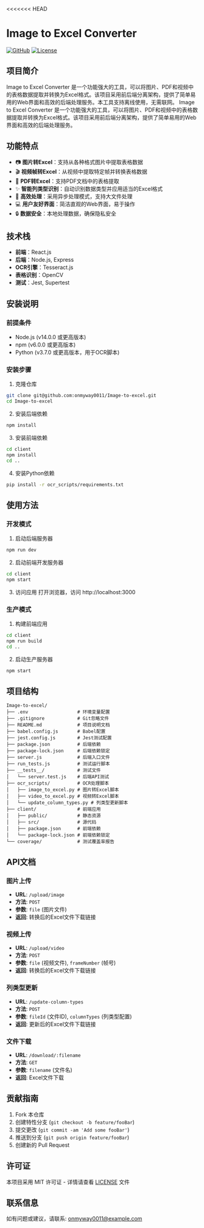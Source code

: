 <<<<<<< HEAD
# Image to Excel Converter

[![GitHub](https://img.shields.io/github/stars/onmyway0011/Image-to-excel?style=social)](https://github.com/onmyway0011/Image-to-excel)
[![License](https://img.shields.io/badge/license-MIT-blue.svg)](https://opensource.org/licenses/MIT)

## 项目简介
Image to Excel Converter 是一个功能强大的工具，可以将图片、PDF和视频中的表格数据提取并转换为Excel格式。该项目采用前后端分离架构，提供了简单易用的Web界面和高效的后端处理服务。本工具支持离线使用，无需联网。
Image to Excel Converter 是一个功能强大的工具，可以将图片、PDF和视频中的表格数据提取并转换为Excel格式。该项目采用前后端分离架构，提供了简单易用的Web界面和高效的后端处理服务。

## 功能特点
- 📷 **图片转Excel**：支持从各种格式图片中提取表格数据
- 🎬 **视频帧转Excel**：从视频中提取特定帧并转换表格数据
- 📄 **PDF转Excel**：支持PDF文档中的表格提取
- ✨ **智能列类型识别**：自动识别数据类型并应用适当的Excel格式
- 🚀 **高效处理**：采用异步处理模式，支持大文件处理
- 💻 **用户友好界面**：简洁直观的Web界面，易于操作
- 🔒 **数据安全**：本地处理数据，确保隐私安全

## 技术栈
- **前端**：React.js
- **后端**：Node.js, Express
- **OCR引擎**：Tesseract.js
- **表格识别**：OpenCV
- **测试**：Jest, Supertest

## 安装说明

### 前提条件
- Node.js (v14.0.0 或更高版本)
- npm (v6.0.0 或更高版本)
- Python (v3.7.0 或更高版本，用于OCR脚本)

### 安装步骤
1. 克隆仓库
```bash
git clone git@github.com:onmyway0011/Image-to-excel.git
cd Image-to-excel
```

2. 安装后端依赖
```bash
npm install
```

3. 安装前端依赖
```bash
cd client
npm install
cd ..
```

4. 安装Python依赖
```bash
pip install -r ocr_scripts/requirements.txt
```

## 使用方法

### 开发模式
1. 启动后端服务器
```bash
npm run dev
```

2. 启动前端开发服务器
```bash
cd client
npm start
```

3. 访问应用
打开浏览器，访问 http://localhost:3000

### 生产模式
1. 构建前端应用
```bash
cd client
npm run build
cd ..
```

2. 启动生产服务器
```bash
npm start
```

## 项目结构
```
Image-to-excel/
├── .env                  # 环境变量配置
├── .gitignore            # Git忽略文件
├── README.md             # 项目说明文档
├── babel.config.js       # Babel配置
├── jest.config.js        # Jest测试配置
├── package.json          # 后端依赖
├── package-lock.json     # 后端依赖锁定
├── server.js             # 后端入口文件
├── run_tests.js          # 测试运行脚本
├── __tests__/            # 测试文件
│   └── server.test.js    # 后端API测试
├── ocr_scripts/          # OCR处理脚本
│   ├── image_to_excel.py # 图片转Excel脚本
│   ├── video_to_excel.py # 视频转Excel脚本
│   └── update_column_types.py # 列类型更新脚本
├── client/               # 前端应用
│   ├── public/           # 静态资源
│   ├── src/              # 源代码
│   ├── package.json      # 前端依赖
│   └── package-lock.json # 前端依赖锁定
└── coverage/             # 测试覆盖率报告
```

## API文档
### 图片上传
- **URL**: `/upload/image`
- **方法**: `POST`
- **参数**: `file` (图片文件)
- **返回**: 转换后的Excel文件下载链接

### 视频上传
- **URL**: `/upload/video`
- **方法**: `POST`
- **参数**: `file` (视频文件), `frameNumber` (帧号)
- **返回**: 转换后的Excel文件下载链接

### 列类型更新
- **URL**: `/update-column-types`
- **方法**: `POST`
- **参数**: `fileId` (文件ID), `columnTypes` (列类型配置)
- **返回**: 更新后的Excel文件下载链接

### 文件下载
- **URL**: `/download/:filename`
- **方法**: `GET`
- **参数**: `filename` (文件名)
- **返回**: Excel文件下载

## 贡献指南
1. Fork 本仓库
2. 创建特性分支 (`git checkout -b feature/fooBar`)
3. 提交更改 (`git commit -am 'Add some fooBar'`)
4. 推送到分支 (`git push origin feature/fooBar`)
5. 创建新的 Pull Request

## 许可证
本项目采用 MIT 许可证 - 详情请查看 [LICENSE](LICENSE) 文件

## 联系信息
如有问题或建议，请联系: [onmyway0011@example.com](mailto:onmyway0011@example.com)
